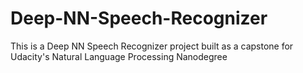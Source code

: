 # Deep-NN-Speech-Recognizer
This is a Deep NN Speech Recognizer project built as a capstone for Udacity's Natural Language Processing Nanodegree
